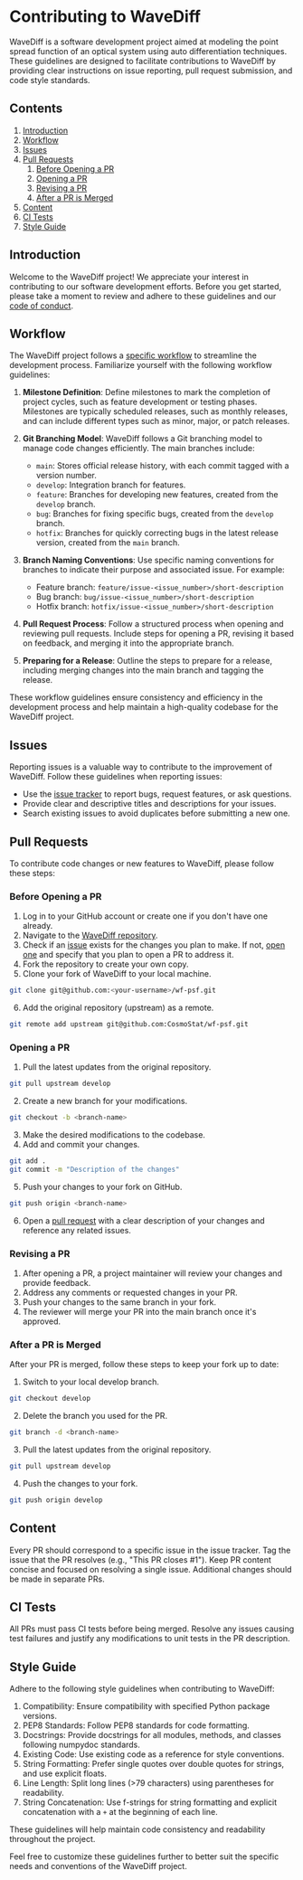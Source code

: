 
# Contributing to WaveDiff

WaveDiff is a software development project aimed at modeling the point spread function of an optical system using auto differentiation techniques. These guidelines are designed to facilitate contributions to WaveDiff by providing clear instructions on issue reporting, pull request submission, and code style standards.

## Contents

1. [Introduction](#introduction)
2. [Workflow](#workflow)
3. [Issues](#issues)
4. [Pull Requests](#pull-requests)
   1. [Before Opening a PR](#before-opening-a-pr)
   2. [Opening a PR](#opening-a-pr)
   3. [Revising a PR](#revising-a-pr)
   4. [After a PR is Merged](#after-a-pr-is-merged)
5. [Content](#content)
6. [CI Tests](#ci-tests)
7. [Style Guide](#style-guide)

## Introduction

Welcome to the WaveDiff project! We appreciate your interest in contributing to our software development efforts. Before you get started, please take a moment to review and adhere to these guidelines and our [code of conduct](./CODE_OF_CONDUCT.md).

## Workflow

The WaveDiff project follows a [specific workflow](./DEV_WORKFLOW.md) to streamline the development process. Familiarize yourself with the following workflow guidelines:

1. **Milestone Definition**: Define milestones to mark the completion of project cycles, such as feature development or testing phases. Milestones are typically scheduled releases, such as monthly releases, and can include different types such as minor, major, or patch releases.

2. **Git Branching Model**: WaveDiff follows a Git branching model to manage code changes efficiently. The main branches include:
   - `main`: Stores official release history, with each commit tagged with a version number.
   - `develop`: Integration branch for features.
   - `feature`: Branches for developing new features, created from the `develop` branch.
   - `bug`: Branches for fixing specific bugs, created from the `develop` branch.
   - `hotfix`: Branches for quickly correcting bugs in the latest release version, created from the `main` branch.

3. **Branch Naming Conventions**: Use specific naming conventions for branches to indicate their purpose and associated issue. For example:
   - Feature branch: `feature/issue-<issue_number>/short-description`
   - Bug branch: `bug/issue-<issue_number>/short-description`
   - Hotfix branch: `hotfix/issue-<issue_number>/short-description`

4. **Pull Request Process**: Follow a structured process when opening and reviewing pull requests. Include steps for opening a PR, revising it based on feedback, and merging it into the appropriate branch.

5. **Preparing for a Release**: Outline the steps to prepare for a release, including merging changes into the main branch and tagging the release.

These workflow guidelines ensure consistency and efficiency in the development process and help maintain a high-quality codebase for the WaveDiff project.

## Issues

Reporting issues is a valuable way to contribute to the improvement of WaveDiff. Follow these guidelines when reporting issues:

- Use the [issue tracker](https://github.com/CosmoStat/wf-psf/issues/new/choose) to report bugs, request features, or ask questions.
- Provide clear and descriptive titles and descriptions for your issues.
- Search existing issues to avoid duplicates before submitting a new one.

## Pull Requests

To contribute code changes or new features to WaveDiff, please follow these steps:

### Before Opening a PR

1. Log in to your GitHub account or create one if you don't have one already.
2. Navigate to the [WaveDiff repository](https://github.com/CosmoStat/wf-psf/).
3. Check if an [issue](#issues) exists for the changes you plan to make. If not, [open one](https://github.com/CosmoStat/wf-psf/issues/new/choose) and specify that you plan to open a PR to address it.
4. Fork the repository to create your own copy.
5. Clone your fork of WaveDiff to your local machine.
```bash
git clone git@github.com:<your-username>/wf-psf.git
```
6. Add the original repository (upstream) as a remote.
```bash
git remote add upstream git@github.com:CosmoStat/wf-psf.git
```

### Opening a PR

1. Pull the latest updates from the original repository.
```bash
git pull upstream develop
```
2. Create a new branch for your modifications.
```bash
git checkout -b <branch-name>
```
3. Make the desired modifications to the codebase.
4. Add and commit your changes.
```bash
git add .
git commit -m "Description of the changes"
```
5. Push your changes to your fork on GitHub.
```bash
git push origin <branch-name>
```
6. Open a [pull request](https://github.com/your-organization/wavediff/compare) with a clear description of your changes and reference any related issues.

### Revising a PR

1. After opening a PR, a project maintainer will review your changes and provide feedback.
2. Address any comments or requested changes in your PR.
3. Push your changes to the same branch in your fork.
4. The reviewer will merge your PR into the main branch once it's approved.

### After a PR is Merged

After your PR is merged, follow these steps to keep your fork up to date:

1. Switch to your local develop branch.
```bash
git checkout develop
```
2. Delete the branch you used for the PR.
```bash
git branch -d <branch-name>
```
3. Pull the latest updates from the original repository.
```bash
git pull upstream develop
```
4. Push the changes to your fork.
```bash
git push origin develop
```

## Content

Every PR should correspond to a specific issue in the issue tracker. Tag the issue that the PR resolves (e.g., "This PR closes #1"). Keep PR content concise and focused on resolving a single issue. Additional changes should be made in separate PRs.

## CI Tests

All PRs must pass CI tests before being merged. Resolve any issues causing test failures and justify any modifications to unit tests in the PR description.

## Style Guide

Adhere to the following style guidelines when contributing to WaveDiff:

1. Compatibility: Ensure compatibility with specified Python package versions.
2. PEP8 Standards: Follow PEP8 standards for code formatting.
3. Docstrings: Provide docstrings for all modules, methods, and classes following numpydoc standards.
4. Existing Code: Use existing code as a reference for style conventions.
5. String Formatting: Prefer single quotes over double quotes for strings, and use explicit floats.
6. Line Length: Split long lines (>79 characters) using parentheses for readability.
7. String Concatenation: Use f-strings for string formatting and explicit concatenation with a `+` at the beginning of each line.

These guidelines will help maintain code consistency and readability throughout the project.

Feel free to customize these guidelines further to better suit the specific needs and conventions of the WaveDiff project.

